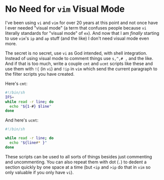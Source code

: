 # No Need for `vim` Visual Mode

I've been using `vi` and `vim` for over 20 years at this point and not
once have I ever needed "visual mode" (a term that confuses people
because `vi` literally standards for "visual mode" of `ex`). And now
that I am *finally* starting to use `vim`'s `ip` and `ap` stuff (and the
like) I don't need visual mode even more.

The secret is no secret, use `vi` as God intended, with shell
integration. Instead of using visual mode to comment things use `s,^,#
,` and the like. And if that is too much, write a couple `cmt` and
`ucmt` scripts like these and use them with `!{` (in `vi`) and `!ip` in
`vim` which send the current paragraph to the filter scripts you have
created.

Here's `cmt`:

```sh
#!/bin/sh
IFS=
while read -r line; do 
  echo "${1-#} $line"
done
```

And here's `ucmt`:

```sh
#!/bin/sh

while read -r line; do 
  echo "${line#* }"
done
```

These scripts can be used to all sorts of things besides just commenting
and uncommenting. You can also repeat them with dot (`.`) to dedent a
section quickly by one space at a time (but `<ip` and `>ip` do that in
`vim` so only valuable if you only have `vi`).
